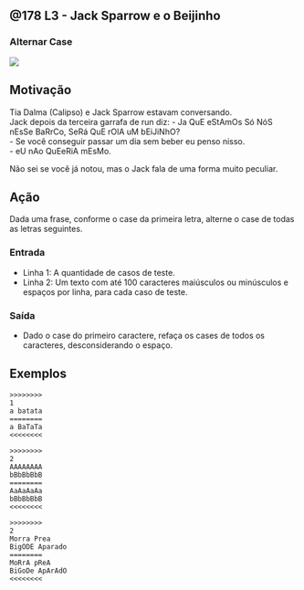 ## @178 L3 - Jack Sparrow e o Beijinho
### Alternar Case

![](https://raw.githubusercontent.com/qxcodefup/moodle/master/base/178/__capa.jpg)

## Motivação

Tia Dalma (Calipso) e Jack Sparrow estavam conversando.  
Jack depois da terceira garrafa de run diz:
\- Ja QuE eStAmOs Só NóS nEsSe BaRrCo, SeRá QuE rOlA uM bEiJiNhO?  
\- Se você conseguir passar um dia sem beber eu penso nisso.  
\- eU nAo QuEeRiA mEsMo.

Não sei se você já notou, mas o Jack fala de uma forma muito peculiar.

## Ação

Dada uma frase, conforme o case da primeira letra, alterne o case de todas as letras seguintes.

### Entrada

*   Linha 1: A quantidade de casos de teste.
*   Linha 2: Um texto com até 100 caracteres maiúsculos ou minúsculos e espaços por linha, para cada caso de teste.

### Saída

*   Dado o case do primeiro caractere, refaça os cases de todos os caracteres, desconsiderando o espaço.

## Exemplos

```
>>>>>>>>
1
a batata
========
a BaTaTa
<<<<<<<<

>>>>>>>>
2
AAAAAAAA
bBbBbBbB
========
AaAaAaAa
bBbBbBbB
<<<<<<<<

>>>>>>>>
2
Morra Prea
BigODE Aparado
========
MoRrA pReA
BiGoDe ApArAdO
<<<<<<<<
```

